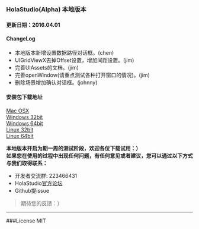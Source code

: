 ### HolaStudio(Alpha) 本地版本


#### 更新日期：2016.04.01
#### ChangeLog

- 本地版本新增设置数据路径对话框。(chen)
- UIGridViewX去掉Offset设置，增加间距设置。(jim)
- 完善UIAssets的文档。(jim)
- 完善openWindow(请重点测试各种打开窗口的情况)。(jim)
- 删除场景增加确认对话框。(johnny)

#### 安装包下载地址

[Mac OSX](http://pan.baidu.com/s/1pLQoaMJ)  
[Windows 32bit](http://pan.baidu.com/s/1pKUH5kn)  
[Windows 64bit](http://pan.baidu.com/s/1o7G6y0a)  
[Linux 32bit](http://pan.baidu.com/s/1c1UxVtY)  
[Linux 64bit](http://pan.baidu.com/s/1pLKixJH)

**本地版本开启为期一周的测试阶段，欢迎各位下载试用：）**<br>
**如果您在使用的过程中出现任何问题，有任何意见或者建议，您可以通过以下方式与我们取得联系：**  
- 开发者交流群: 223466431
- HolaStudio[官方论坛](http://support.holaverse.cn)
- Github提issue

> 期待您的反馈：）

---

###License MIT
